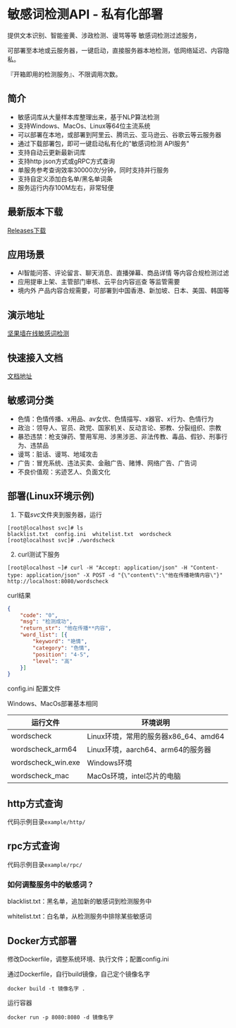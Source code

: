 # 敏感词检测API - 私有化部署
提供文本识别、智能鉴黄、涉政检测、谩骂等等 敏感词检测过滤服务，

可部署至本地或云服务器，一键启动，直接服务器本地检测，低网络延迟、内容隐私。

『开箱即用的检测服务』、不限调用次数。


## 简介
+ 敏感词库从大量样本库整理出来，基于NLP算法检测
+ 支持Windows、MacOs、Linux等64位主流系统
+ 可以部署在本地，或部署到阿里云、腾讯云、亚马逊云、谷歌云等云服务器
+ 通过下载部署包，即可一键启动私有化的"敏感词检测 API服务"
+ 支持自动云更新最新词库
+ 支持http json方式或gRPC方式查询
+ 单服务参考查询效率30000次/分钟，同时支持并行服务
+ 支持自定义添加白名单/黑名单词条
+ 服务运行内存100M左右，非常轻便

## 最新版本下载
[Releases下载]


## 应用场景
+ AI智能问答、评论留言、聊天消息、直播弹幕、商品详情 等内容合规检测过滤
+ 应用提审上架、主管部门审核、云平台内容巡查 等监管需要
+ 境内外 产品内容合规需要，可部署到中国香港、新加坡、日本、美国、韩国等


## 演示地址
[坚果墙在线敏感词检测]


## 快速接入文档
[文档地址]

##  敏感词分类
+ 色情：色情传播、x用品、av女优、色情描写、x器官、x行为、色情行为
+ 政治：领导人、官员、政党、国家机关、反动言论、邪教、分裂组织、宗教
+ 暴恐违禁：枪支弹药、警用军用、涉黑涉恶、非法传教、毒品、假钞、刑事行为、违禁品
+ 谩骂：脏话、谩骂、地域攻击
+ 广告：冒充系统、违法买卖、金融广告、赌博、网络广告、广告词
+ 不良价值观：劣迹艺人、负面文化

##  部署(Linux环境示例)
1. 下载*svc*文件夹到服务器，运行
```shell
[root@localhost svc]# ls
blacklist.txt  config.ini  whitelist.txt  wordscheck
[root@localhost svc]# ./wordscheck
```

2. curl测试下服务
```shell
[root@localhost ~]# curl -H "Accept: application/json" -H "Content-type: application/json" -X POST -d "{\"content\":\"他在传播艳情内容\"}" http://localhost:8080/wordscheck
```

curl结果
```json
{
	"code": "0",
	"msg": "检测成功",
	"return_str": "他在传播**内容",
	"word_list": [{
		"keyword": "艳情",
		"category": "色情",
		"position": "4-5",
		"level": "高"
	}]
}
```

config.ini  配置文件

Windows、MacOs部署基本相同

| **运行文件**  | **环境说明**  |
| ------------ | ------------ |
| wordscheck | Linux环境，常用的服务器x86_64、amd64 |
| wordscheck_arm64 | Linux环境，aarch64、arm64的服务器 |
| wordscheck_win.exe | Windows环境 |
| wordscheck_mac | MacOs环境，intel芯片的电脑 |

##  http方式查询
代码示例目录`example/http/`

##  rpc方式查询
代码示例目录`example/rpc/`

### 如何调整服务中的敏感词？
blacklist.txt：黑名单，追加新的敏感词到检测服务中

whitelist.txt：白名单，从检测服务中排除某些敏感词

##  Docker方式部署
修改Dockerfile，调整系统环境、执行文件；配置config.ini

通过Dockerfile，自行build镜像，自己定个镜像名字

`docker build -t 镜像名字 .`

运行容器

`docker run -p 8080:8080 -d 镜像名字`



[坚果墙在线敏感词检测]:https://www.wordscheck.com
[文档地址]:https://doc.wordscheck.com/docs/docs
[Releases下载]:https://github.com/bosnzt/wordscheck/releases
